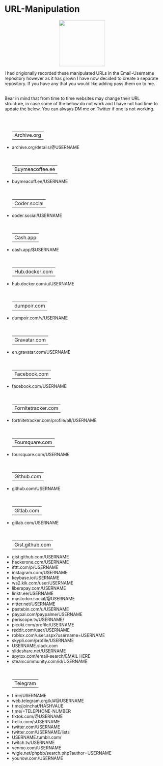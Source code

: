 # URL-Manipulation
<p align="center">
  <img width="150" height="150" src="https://www.cqcore.uk/wp-content/uploads/2021/04/cropped-cropped-Capture-2.png">
</p>
I had origionally recorded these manipulated URLs in the Email-Username repository however as it has grown I have now decided to create a separate repository. If you have any that you would like adding pass them on to me. 
<br></br>
<p>Bear in mind that from time to time websites may change their URL structure, in case some of the below do not work and I have not had time to update the below. You can always DM me on Twitter if one is not working.</p>
<br></br>
<ul>
  <table>
    <tr>
        <td>Archive.org</td>
    </tr>
</table>
 <li>archive.org/details/@USERNAME</li>
<br></br>
<table>
    <tr>
        <td>Buymeacoffee.ee</td>
    </tr>
</table>
 <li>buymeacoff.ee/USERNAME</li>
<br></br>
<table>
    <tr>
        <td>Coder.social</td>
    </tr>
</table>
 <li>coder.social/USERNAME</li>
<br></br>
<table>
    <tr>
        <td>Cash.app</td>
    </tr>
</table>
 <li>cash.app/$USERNAME</li>
<br></br>
<table>
    <tr>
        <td>Hub.docker.com</td>
    </tr>
</table>
 <li>hub.docker.com/u/USERNAME</li>
<br></br>
<table>
    <tr>
        <td>dumpoir.com</td>
    </tr>
</table>
 <li>dumpoir.com/v/USERNAME</li>
<br></br>
<table>
    <tr>
        <td>Gravatar.com</td>
    </tr>
</table>
 <li>en.gravatar.com/USERNAME</li>
<br></br>
<table>
    <tr>
        <td>Facebook.com</td>
    </tr>
</table>
 <li>facebook.com/USERNAME</li>
<br></br>
<table>
    <tr>
        <td>Fornitetracker.com</td>
    </tr>
</table>
 <li>fortnitetracker.com/profile/all/USERNAME</li>
<br></br>
<table>
    <tr>
        <td>Foursquare.com</td>
    </tr>
</table>
 <li>foursquare.com/USERNAME</li>
<br></br>
<table>
    <tr>
        <td>Github.com</td>
    </tr>
</table>
 <li>github.com/USERNAME</li>
<br></br>
<table>
    <tr>
        <td>Gitlab.com</td>
    </tr>
</table>
 <li>gitlab.com/USERNAME</li>
<br></br>
<table>
    <tr>
        <td>Gist.github.com</td>
    </tr>
</table>
 <li>gist.github.com/USERNAME</li>

 <li>hackerone.com/USERNAME</li>

 <li>ifttt.com/p/USERNAME</li>

 <li>instagram.com/USERNAME</li>

 <li>keybase.io/USERNAME</li>

 <li>ws2.kik.com/user/USERNAME</li>

 <li>liberapay.com/USERNAME</li>
 
 <li>linktr.ee/USERNAME</li>
 <li>mastodon.social/@USERNAME</li>
 <li>nitter.net/USERNAME</li>
 <li>pastebin.com/u/USERNAME</li>
 <li>paypal.com/paypalme/USERNAME</li>
 <li>periscope.tv/USERNAME/</li>
 <li>picuki.com/profile/USERNAME</li>
 <li>reddit.com/user/USERNAME</li>
 <li>roblox.com/user.aspx?username=USERNAME</li>
 <li>skypli.com/profile/USERNAME</li>
 <li>USERNAME.slack.com</li>
 <li>slideshare.net/USERNAME</li>
 <li>spytox.com/email-search/EMAIL HERE</li>
 <li>steamcommunity.com/id/USERNAME</li>
 <br></br>
<table>
    <tr>
        <td>Telegram</td>
    </tr>
</table>
 <li>t.me/USERNAME</li>
 <li>web.telegram.org/k/#@USERNAME</li>
 <li>t.me/joinchat/HASHVAUE</li>
 <li>t.me/+TELEPHONE-NUMBER</li>
 
 <li>tiktok.com/@USERNAME</li>
 <li>trello.com/sUSERNAME</li>
 <li>twitter.com/USERNAME</li>
 <li>twitter.com/USERNAME/lists</li>
 <li>USERNAME.tumblr.com/</li>
 <li>twitch.tv/USERNAME</li>
 <li>venmo.com/USERNAME</li>
 <li>wigle.net/phpbb/search.php?author=USERNAME</li>
 <li>younow.com/USERNAME</li>
</ul>



